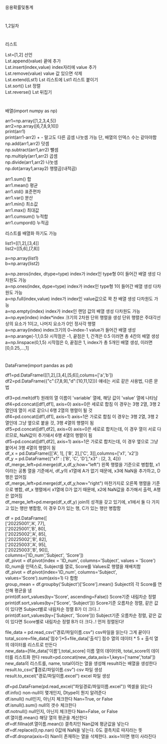 응용확률및통계  
#
1,2일차
#
리스트

Lst=[1,2] 선언  
Lst.append(value) 끝에 추가  
Lst.insert(index,value) index자리에 value 추가  
Lst.remove(value) value 값 있으면 삭제  
Lst.extend(Lst1) Lst 리스트에 Lst1 리스트 붙이기  
Lst.sort() Lst 정렬  
Lst.reverse() Lst 뒤집기  
#
배열(import numpy as np)  
  
arr1=np.array([1,2,3,4,5])  
arr2=np.array([6,7,8,9,10])  
print(arr1)  
print(arr1-arr2)  + - 말고도 다른 곱셈 나눗셈 가능 단, 배열의 인덱스 수는 같아야함  
np.add(arr1,arr2)  덧셈  
np.subtract(arr1,arr2) 뺄셈  
np.multiply(arr1,arr2) 곱셈  
np.divide(arr1,arr2) 나눗셈  
np.dot(array1,array2) 행렬곱(내적곱)  
  
arr1.sum() 합  
arr1.mean() 평균  
arr1.std() 표준편차  
arr1.var() 분산  
arr1.min() 최소값  
arr1.max() 최대값  
arr1.cumsum() 누적합  
arr1.cumpord() 누적곱  
  
리스트를 배열화 하기도 가능  
  
list1=[[1,2],[3,4]]  
list2=[[5,6],[7,8]]  
  
a=np.array(list1)  
b=np.array(list2)  
  
a=np.zeros(index, dtype=type) index가 index인 type형 0이 들어간 배열 생성 다차원도 가능  
a=np.ones(index, dype=type) index가 index인 type형 1이 들어간 배열 생성 다차원도 가능  
a=np.full(index,value) index가 index인 value값으로 꽉 찬 배열 생성 다차원도 가능  
a=np.empty(index) index가 index인 랜덤 값의 배열 생성 다차원도 가능  
a=np.eye(index) index*index 크기의 2차원 단위 행렬을 생성 단위 행렬은 주대각선상의 요소가 1이고, 나머지 요소가 0인 정사각 행렬  
a=np.array(index) index크기의 0~index-1 value가 들어간 배열 생성  
a=np.arange(-1,1,0.5) 시작점은 -1, 끝점은 1, 간격은 0.5 이러면 총 4칸의 배열 생성  
a=np.linspace(0,1,5) 시작점은 0, 끝점은 1, index가 총 5개인 배열 생성, 이러면 [0,0.25,...,1]  
#
DataFrame(import pandas as pd)

df1=pd.DataFrame([[1,2],[3,4],[5,6]],colums=['a','b'])  
df2=pd.DataFrame({"c":[7,8,9],"d":[10,11,12]})  얘네는 서로 같은 사용법, 다른 문법  

df3=pd.melt(df1) 원래의 열 이름이 'variable' 열에, 해당 값이 'value' 열에 나타남  
df4=pd.concat([df1,df1], axis=0) axis=0은 세로로 합침 이 경우는 3행 2열, 3행 2열인데 열이 서로 같으니 6행 2열의 행렬이 될 것  
df4=pd.concat([df1,df1], axis=1) axis=1은 가로로 합침 이 경우는 3행 2열, 3행 2열인데 그냥 옆으로 붙을 것, 3행 4열의 행렬이 됨  
df5=pd.concat([df1,df2], axis=0) axis=0은 세로로 합치는데, 이 경우 열이 서로 다르므로, NaN값이 추가돼서 6행 4열의 행렬이 됨  
df5=pd.concat([df1,df2], axis=1) axis=1은 가로로 합치는데, 이 경우 옆으로 그냥 붙어서 3행 4열의 행렬이 됨  
df_x = pd.DataFrame([['A', 1], ['B', 2],['C', 3]],columns=['x1', 'x2'])  
df_y = pd.DataFrame({"x1" : ['B', 'C', 'D'],"x3" : [2, 3, 4]})  
df_merge_left=pd.merge(df_x,df_y,how="left") 왼쪽 행렬을 기준으로 병합함, x1이라는 공통 열을 기준에서, df_y의 x1열에 A가 없기 때문에, x3에 NaN을 추가하고, D행은 없어짐  
df_merge_left=pd.merge(df_x,df_y,how="right") 마찬가지로 오른쪽 행렬을 기준으로 병합, df_x 행렬에서 x1열에 D가 없기 때문에, x2에 NaN값을 추가해서 출력, A행은 없어짐  
df_merge_left=pd.merge(df_x,df_y) join의 성격을 갖고 있기에, x1에서 둘 다 가지고 있는 행만 병합함, 이 경우 D가 있는 행, C가 있는 행만 병합함  

df = pd.DataFrame([  
   ['20225001','A', 77],  
   ['20225001','B', 80],  
   ['20225002','A', 85],  
   ['20225002','B', 82],  
   ['20225003','A', 95],  
   ['20225003','B', 90]],  
    columns=['ID_num','Subject', 'Score'])  
df_pivot = df.pivot(index = 'ID_num', columns='Subject', values = 'Score') ID_num을 인덱스로, Subject를 열로, Score를 Values로 행렬을 재배치함  
df_pivot = df.pivot(index='ID_num', columns='Subject', values='Score').sum(axis=1) 다 합함  
group_mean = df.groupby('Subject')['Score'].mean() Subject의 각 Score를 연산해 평균을 냄  
print(df.sort_values(by='Score', ascending=False)) Score기준 내림차순 정렬  
print(df.sort_values(by=['Score', 'Subject'])) Score기준 오름차순 정렬, 같은 값이 있다면 Subject별로 내림차순 정렬 B가 더 크다..!  
print(df.sort_values(by=['Subject', 'Score'])) Subject기준 오름차순 정렬, 같은 값이 있다면 Score별로 내림차순 정렬 B가 더 크다..! 먼저 정렬된다!  
  
file_data = pd.read_csv("경로/파일이름.csv") csv파일을 읽는다 그게 끝이다  
total_score=file_data['점수']*5+file_data['출석'] 점수 열의 데이터 * 5 + 출석 열의 데이터를 리스트로 만든다  
new_data=[file_data['이름'],total_score] 이름 열의 데이터와, total_score의 데이터를 리스트화 한다 
result=pd.concat(new_data,axis=1,keys=['name','total'])  new_data의 리스트를, name, total이라는 열을 생성해 result라는 배열을 생성한다  
result.to_csv("경로/파일이름.csv") csv 파일 생성  
result.to_excel("경로/파일이름.excel") excel 파일 생성  
  
df=pd.DataFrame(pd.read_excel("파일경로/파일이름.excel")) 엑셀을 읽는다  
df.info() non-null이 몇개인지, Dtype이 뭔지 알려준다  
df.isnull() null인지, 아닌지 체크한다 Nan=True, or False  
df.isnull().sum() null의 갯수 체크한다  
df.notnull() null인지, 아닌지 체크한다 Nan=False, or False  
df.열이름.mean() 해당 열의 평균을 계산한다  
df=df.fillna(df.열이름.mean()) 결측치인 Nan값에 평균값을 넣는다  
df=df.replace(0,np.nan) 0값에 NaN을 넣는다. 0도 결측치로 따지라는 뜻  
df=df.dropna(axis=0) Nan이 존재하는 열을 삭제한다. axis=1이면 행이 사라진다  
